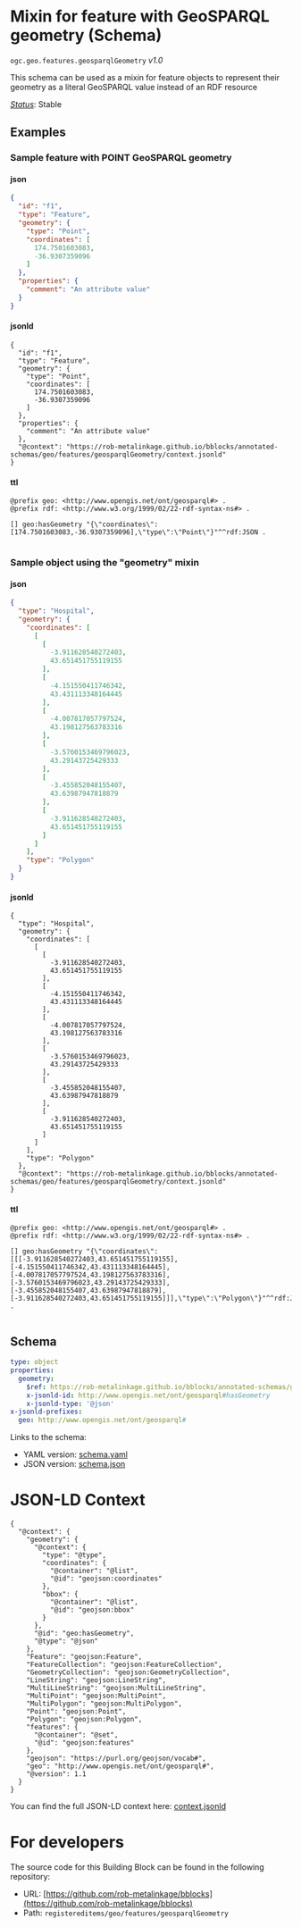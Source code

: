 
# Mixin for feature with GeoSPARQL geometry (Schema)

`ogc.geo.features.geosparqlGeometry` *v1.0*

This schema can be used as a mixin for feature objects to represent their geometry as a literal GeoSPARQL value instead of an RDF resource

[*Status*](http://www.opengis.net/def/status): Stable

## Examples

### Sample feature with POINT GeoSPARQL geometry
#### json
```json
{
  "id": "f1",
  "type": "Feature",
  "geometry": {
    "type": "Point",
    "coordinates": [
      174.7501603083,
      -36.9307359096
    ]
  },
  "properties": {
    "comment": "An attribute value"
  }
}

```

#### jsonld
```jsonld
{
  "id": "f1",
  "type": "Feature",
  "geometry": {
    "type": "Point",
    "coordinates": [
      174.7501603083,
      -36.9307359096
    ]
  },
  "properties": {
    "comment": "An attribute value"
  },
  "@context": "https://rob-metalinkage.github.io/bblocks/annotated-schemas/geo/features/geosparqlGeometry/context.jsonld"
}
```

#### ttl
```ttl
@prefix geo: <http://www.opengis.net/ont/geosparql#> .
@prefix rdf: <http://www.w3.org/1999/02/22-rdf-syntax-ns#> .

[] geo:hasGeometry "{\"coordinates\":[174.7501603083,-36.9307359096],\"type\":\"Point\"}"^^rdf:JSON .


```


### Sample object using the "geometry" mixin
#### json
```json
{
  "type": "Hospital",
  "geometry": {
    "coordinates": [
      [
        [
          -3.911628540272403,
          43.651451755119155
        ],
        [
          -4.151550411746342,
          43.431113348164445
        ],
        [
          -4.007817057797524,
          43.198127563783316
        ],
        [
          -3.5760153469796023,
          43.29143725429333
        ],
        [
          -3.455852048155407,
          43.63987947818879
        ],
        [
          -3.911628540272403,
          43.651451755119155
        ]
      ]
    ],
    "type": "Polygon"
  }
}

```

#### jsonld
```jsonld
{
  "type": "Hospital",
  "geometry": {
    "coordinates": [
      [
        [
          -3.911628540272403,
          43.651451755119155
        ],
        [
          -4.151550411746342,
          43.431113348164445
        ],
        [
          -4.007817057797524,
          43.198127563783316
        ],
        [
          -3.5760153469796023,
          43.29143725429333
        ],
        [
          -3.455852048155407,
          43.63987947818879
        ],
        [
          -3.911628540272403,
          43.651451755119155
        ]
      ]
    ],
    "type": "Polygon"
  },
  "@context": "https://rob-metalinkage.github.io/bblocks/annotated-schemas/geo/features/geosparqlGeometry/context.jsonld"
}
```

#### ttl
```ttl
@prefix geo: <http://www.opengis.net/ont/geosparql#> .
@prefix rdf: <http://www.w3.org/1999/02/22-rdf-syntax-ns#> .

[] geo:hasGeometry "{\"coordinates\":[[[-3.911628540272403,43.651451755119155],[-4.151550411746342,43.431113348164445],[-4.007817057797524,43.198127563783316],[-3.5760153469796023,43.29143725429333],[-3.455852048155407,43.63987947818879],[-3.911628540272403,43.651451755119155]]],\"type\":\"Polygon\"}"^^rdf:JSON .


```

## Schema

```yaml
type: object
properties:
  geometry:
    $ref: https://rob-metalinkage.github.io/bblocks/annotated-schemas/geo/common/data_types/geojson/schema.yaml#/properties/geometry
    x-jsonld-id: http://www.opengis.net/ont/geosparql#hasGeometry
    x-jsonld-type: '@json'
x-jsonld-prefixes:
  geo: http://www.opengis.net/ont/geosparql#

```

Links to the schema:

* YAML version: [schema.yaml](https://rob-metalinkage.github.io/bblocks/annotated-schemas/geo/features/geosparqlGeometry/schema.json)
* JSON version: [schema.json](https://rob-metalinkage.github.io/bblocks/annotated-schemas/geo/features/geosparqlGeometry/schema.yaml)


# JSON-LD Context

```jsonld
{
  "@context": {
    "geometry": {
      "@context": {
        "type": "@type",
        "coordinates": {
          "@container": "@list",
          "@id": "geojson:coordinates"
        },
        "bbox": {
          "@container": "@list",
          "@id": "geojson:bbox"
        }
      },
      "@id": "geo:hasGeometry",
      "@type": "@json"
    },
    "Feature": "geojson:Feature",
    "FeatureCollection": "geojson:FeatureCollection",
    "GeometryCollection": "geojson:GeometryCollection",
    "LineString": "geojson:LineString",
    "MultiLineString": "geojson:MultiLineString",
    "MultiPoint": "geojson:MultiPoint",
    "MultiPolygon": "geojson:MultiPolygon",
    "Point": "geojson:Point",
    "Polygon": "geojson:Polygon",
    "features": {
      "@container": "@set",
      "@id": "geojson:features"
    },
    "geojson": "https://purl.org/geojson/vocab#",
    "geo": "http://www.opengis.net/ont/geosparql#",
    "@version": 1.1
  }
}
```

You can find the full JSON-LD context here:
[context.jsonld](https://rob-metalinkage.github.io/bblocks/annotated-schemas/geo/features/geosparqlGeometry/context.jsonld)


# For developers

The source code for this Building Block can be found in the following repository:

* URL: [https://github.com/rob-metalinkage/bblocks](https://github.com/rob-metalinkage/bblocks)
* Path: `registereditems/geo/features/geosparqlGeometry`

